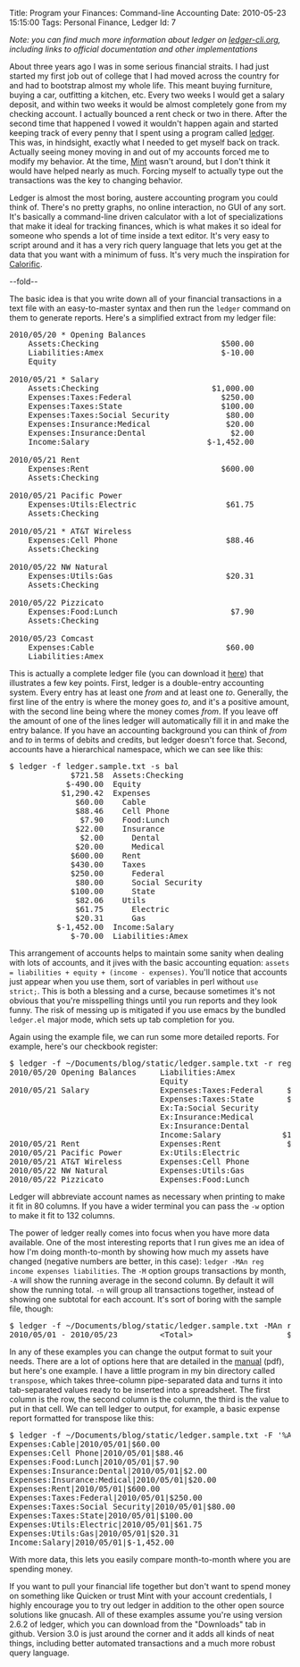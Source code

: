 Title: Program your Finances: Command-line Accounting
Date:  2010-05-23 15:15:00
Tags:  Personal Finance, Ledger
Id:    7

*Note: you can find much more information about ledger on [ledger-cli.org](http://ledger-cli.org), including links to official documentation and other implementations*

About three years ago I was in some serious financial straits. I had just started my first job out of college that I had moved across the country for and had to bootstrap almost my whole life. This meant buying furniture, buying a car, outfitting a kitchen, etc. Every two weeks I would get a salary deposit, and within two weeks it would be almost completely gone from my checking account. I actually bounced a rent check or two in there. After the second time that happened I vowed it wouldn't happen again and started keeping track of every penny that I spent using a program called [ledger][]. This was, in hindsight, exactly what I needed to get myself back on track. Actually seeing money moving in and out of my accounts forced me to modify my behavior. At the time, [Mint](http://www.mint.com/) wasn't around, but I don't think it would have helped nearly as much. Forcing myself to actually type out the transactions was the key to changing behavior.

Ledger is almost the most boring, austere accounting program you could think of. There's no pretty graphs, no online interaction, no GUI of any sort. It's basically a command-line driven calculator with a lot of specializations that make it ideal for tracking finances, which is what makes it so ideal for someone who spends a lot of time inside a text editor. It's very easy to script around and it has a very rich query language that lets you get at the data that you want with a minimum of fuss. It's very much the inspiration for [Calorific][].

[ledger]:    http://wiki.github.com/jwiegley/ledger/
[manual]:    http://github.com/downloads/jwiegley/ledger/ledger.pdf
[Calorific]: http://github.com/peterkeen/calorific

--fold--

The basic idea is that you write down all of your financial transactions in a text file with an easy-to-master syntax and then run the `ledger` command on them to generate reports. Here's a simplified extract from my ledger file:

<pre>
2010/05/20 * Opening Balances
    Assets:Checking                          $500.00
    Liabilities:Amex                         $-10.00
    Equity

2010/05/21 * Salary
    Assets:Checking                        $1,000.00
    Expenses:Taxes:Federal                   $250.00
    Expenses:Taxes:State                     $100.00
    Expenses:Taxes:Social Security            $80.00
    Expenses:Insurance:Medical                $20.00
    Expenses:Insurance:Dental                  $2.00
    Income:Salary                         $-1,452.00

2010/05/21 Rent
    Expenses:Rent                            $600.00
    Assets:Checking

2010/05/21 Pacific Power
    Expenses:Utils:Electric                   $61.75
    Assets:Checking

2010/05/21 * AT&T Wireless
    Expenses:Cell Phone                       $88.46
    Assets:Checking

2010/05/22 NW Natural
    Expenses:Utils:Gas                        $20.31
    Assets:Checking

2010/05/22 Pizzicato
    Expenses:Food:Lunch                        $7.90
    Assets:Checking

2010/05/23 Comcast
    Expenses:Cable                            $60.00
    Liabilities:Amex
</pre>

This is actually a complete ledger file (you can download it [here](ledger.sample.txt)) that illustrates a few key points. First, ledger is a double-entry accounting system. Every entry has at least one *from* and at least one *to*. Generally, the first line of the entry is where the money goes *to*, and it's a positive amount, with the second line being where the money comes *from*. If you leave off the amount of one of the lines ledger will automatically fill it in and make the entry balance. If you have an accounting background you can think of *from* and *to* in terms of debits and credits, but ledger doesn't force that. Second, accounts have a hierarchical namespace, which we can see like this:

<pre>
$ ledger -f ledger.sample.txt -s bal
             $721.58  Assets:Checking
            $-490.00  Equity
           $1,290.42  Expenses
              $60.00    Cable
              $88.46    Cell Phone
               $7.90    Food:Lunch
              $22.00    Insurance
               $2.00      Dental
              $20.00      Medical
             $600.00    Rent
             $430.00    Taxes
             $250.00      Federal
              $80.00      Social Security
             $100.00      State
              $82.06    Utils
              $61.75      Electric
              $20.31      Gas
          $-1,452.00  Income:Salary
             $-70.00  Liabilities:Amex
</pre>

This arrangement of accounts helps to maintain some sanity when dealing with lots of accounts, and it jives with the basic accounting equation: `assets = liabilities + equity + (income - expenses)`. You'll notice that accounts just appear when you use them, sort of variables in perl without `use strict;`. This is both a blessing and a curse, because sometimes it's not obvious that you're misspelling things until you run reports and they look funny. The risk of messing up is mitigated if you use emacs by the bundled `ledger.el` major mode, which sets up tab completion for you.

Again using the example file, we can run some more detailed reports. For example, here's our checkbook register:

<pre>
$ ledger -f ~/Documents/blog/static/ledger.sample.txt -r reg checking
2010/05/20 Opening Balances     Liabilities:Amex             $10.00       $10.00
                                Equity                      $490.00      $500.00
2010/05/21 Salary               Expenses:Taxes:Federal     $-250.00      $250.00
                                Expenses:Taxes:State       $-100.00      $150.00
                                Ex:Ta:Social Security       $-80.00       $70.00
                                Ex:Insurance:Medical        $-20.00       $50.00
                                Ex:Insurance:Dental          $-2.00       $48.00
                                Income:Salary             $1,452.00    $1,500.00
2010/05/21 Rent                 Expenses:Rent              $-600.00      $900.00
2010/05/21 Pacific Power        Ex:Utils:Electric           $-61.75      $838.25
2010/05/21 AT&T Wireless        Expenses:Cell Phone         $-88.46      $749.79
2010/05/22 NW Natural           Expenses:Utils:Gas          $-20.31      $729.48
2010/05/22 Pizzicato            Expenses:Food:Lunch          $-7.90      $721.58
</pre>

Ledger will abbreviate account names as necessary when printing to make it fit in 80 columns. If you have a wider terminal you can pass the `-w` option to make it fit to 132 columns.

The power of ledger really comes into focus when you have more data available. One of the most interesting reports that I run gives me an idea of how I'm doing month-to-month by showing how much my assets have changed (negative numbers are better, in this case): `ledger -MAn reg income expenses liabilities`. The `-M` option groups transactions by month, `-A` will show the running average in the second column. By default it will show the running total. `-n` will group all transactions together, instead of showing one subtotal for each account. It's sort of boring with the sample file, though:

<pre>
$ ledger -f ~/Documents/blog/static/ledger.sample.txt -MAn reg income expenses
2010/05/01 - 2010/05/23         &lt;Total&gt;                    $-161.58     $-161.58
</pre>

In any of these examples you can change the output format to suit your needs. There are a lot of options here that are detailed in the [manual][] (pdf), but here's one example. I have a little program in my bin directory called `transpose`, which takes three-column pipe-separated data and turns it into tab-separated values ready to be inserted into a spreadsheet. The first column is the row, the second column is the column, the third is the value to put in that cell. We can tell ledger to output, for example, a basic expense report formatted for transpose like this:

<pre>
$ ledger -f ~/Documents/blog/static/ledger.sample.txt -F '%A|%D|%t\n' -M reg income expenses
Expenses:Cable|2010/05/01|$60.00
Expenses:Cell Phone|2010/05/01|$88.46
Expenses:Food:Lunch|2010/05/01|$7.90
Expenses:Insurance:Dental|2010/05/01|$2.00
Expenses:Insurance:Medical|2010/05/01|$20.00
Expenses:Rent|2010/05/01|$600.00
Expenses:Taxes:Federal|2010/05/01|$250.00
Expenses:Taxes:Social Security|2010/05/01|$80.00
Expenses:Taxes:State|2010/05/01|$100.00
Expenses:Utils:Electric|2010/05/01|$61.75
Expenses:Utils:Gas|2010/05/01|$20.31
Income:Salary|2010/05/01|$-1,452.00
</pre>

With more data, this lets you easily compare month-to-month where you are spending money.

If you want to pull your financial life together but don't want to spend money on something like Quicken or trust Mint with your account credentials, I highly encourage you to try out ledger in addition to the other open source solutions like gnucash.  All of these examples assume you're using version 2.6.2 of ledger, which you can download from the "Downloads" tab in github. Version 3.0 is just around the corner and it adds all kinds of neat things, including better automated transactions and a much more robust query language.

